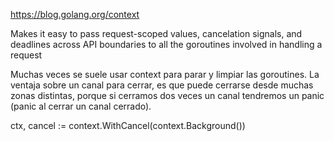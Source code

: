 https://blog.golang.org/context

Makes it easy to pass request-scoped values, cancelation signals, and deadlines across API boundaries to all the goroutines involved in handling a request

Muchas veces se suele usar context para parar y limpiar las goroutines. La ventaja sobre un canal para cerrar, es que puede cerrarse desde muchas zonas distintas, porque si cerramos dos veces un canal tendremos un panic (panic al cerrar un canal cerrado).


ctx, cancel := context.WithCancel(context.Background())

